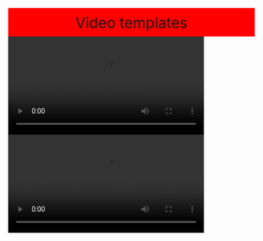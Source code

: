 <!DOCTYPE html>
<html>
<head>
<style>
  #lobot {
    background: red;
    height: 34px;
    padding: 12px;
    text-align: center;
    font-size: 30px
  }

  #vids {
    display: block;
    margin: 50px;
  }


</style>
</head>
<body>
    <div id="lobot">Video templates</div>
    <div id="vids">
    <video width="400" controls>
      <source src="womn.mp4" type="video/mp4">
      <source src="womn.mp4" type="video/ogg">
    </video>
    </div>
    <div id="vids">
    <video width="400" controls>
      <source src="ahhpul.mp4" type="video/mp4">
      <source src="ahhpul.ogg" typr="video/ogg">
    </video>
    </div>
</body>
</html>
